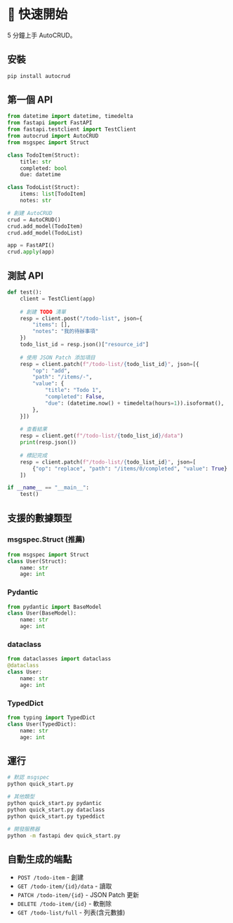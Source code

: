 # 🚀 快速開始

5 分鐘上手 AutoCRUD。

## 安裝

```bash
pip install autocrud
```

## 第一個 API

```python
from datetime import datetime, timedelta
from fastapi import FastAPI
from fastapi.testclient import TestClient
from autocrud import AutoCRUD
from msgspec import Struct

class TodoItem(Struct):
    title: str
    completed: bool
    due: datetime

class TodoList(Struct):
    items: list[TodoItem]
    notes: str

# 創建 AutoCRUD
crud = AutoCRUD()
crud.add_model(TodoItem)
crud.add_model(TodoList)

app = FastAPI()
crud.apply(app)
```

## 測試 API

```python
def test():
    client = TestClient(app)
    
    # 創建 TODO 清單
    resp = client.post("/todo-list", json={
        "items": [], 
        "notes": "我的待辦事項"
    })
    todo_list_id = resp.json()["resource_id"]
    
    # 使用 JSON Patch 添加項目
    resp = client.patch(f"/todo-list/{todo_list_id}", json=[{
        "op": "add",
        "path": "/items/-",
        "value": {
            "title": "Todo 1",
            "completed": False,
            "due": (datetime.now() + timedelta(hours=1)).isoformat(),
        },
    }])
    
    # 查看結果
    resp = client.get(f"/todo-list/{todo_list_id}/data")
    print(resp.json())
    
    # 標記完成
    resp = client.patch(f"/todo-list/{todo_list_id}", json=[
        {"op": "replace", "path": "/items/0/completed", "value": True}
    ])

if __name__ == "__main__":
    test()
```

## 支援的數據類型

### msgspec.Struct (推薦)
```python
from msgspec import Struct
class User(Struct):
    name: str
    age: int
```

### Pydantic
```python
from pydantic import BaseModel
class User(BaseModel):
    name: str
    age: int
```

### dataclass
```python
from dataclasses import dataclass
@dataclass
class User:
    name: str
    age: int
```

### TypedDict
```python
from typing import TypedDict
class User(TypedDict):
    name: str
    age: int
```

## 運行

```bash
# 默認 msgspec
python quick_start.py

# 其他類型
python quick_start.py pydantic
python quick_start.py dataclass
python quick_start.py typeddict

# 開發服務器
python -m fastapi dev quick_start.py
```

## 自動生成的端點

- `POST /todo-item` - 創建
- `GET /todo-item/{id}/data` - 讀取
- `PATCH /todo-item/{id}` - JSON Patch 更新
- `DELETE /todo-item/{id}` - 軟刪除
- `GET /todo-list/full` - 列表(含元數據)